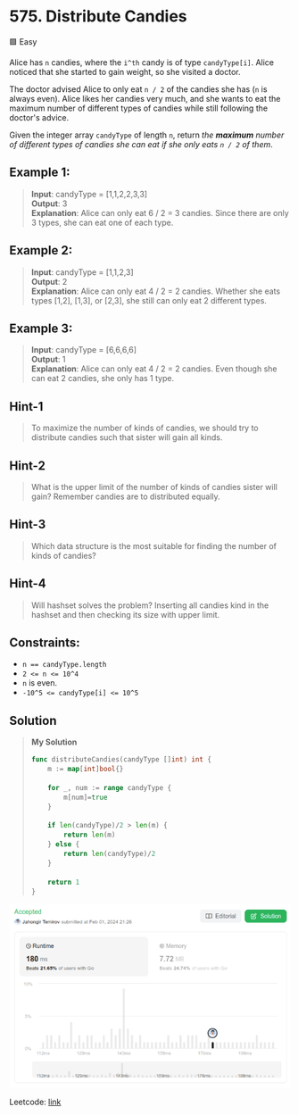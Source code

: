 # 575. Distribute Candies
🟩 Easy

Alice has `n` candies, where the `i^th` candy is of type `candyType[i]`. Alice noticed that she started to gain weight, so she visited a doctor.

The doctor advised Alice to only eat `n / 2` of the candies she has (`n` is always even). Alice likes her candies very much, and she wants to eat the maximum number of different types of candies while still following the doctor's advice.

Given the integer array `candyType` of length `n`, return *the **maximum** number of different types of candies she can eat if she only eats `n / 2` of them*.

## Example 1:
> **Input**: candyType = [1,1,2,2,3,3] \
> **Output**: 3 \
> **Explanation**: Alice can only eat 6 / 2 = 3 candies. Since there are only 3 types, she can eat one of each type. 

## Example 2:
> **Input**: candyType = [1,1,2,3] \
> **Output**: 2 \
> **Explanation**: Alice can only eat 4 / 2 = 2 candies. Whether she eats types [1,2], [1,3], or [2,3], she still can only eat 2 different types.

## Example 3:
> **Input**: candyType = [6,6,6,6] \
> **Output**: 1 \
> **Explanation**: Alice can only eat 4 / 2 = 2 candies. Even though she can eat 2 candies, she only has 1 type.

## Hint-1
> To maximize the number of kinds of candies, we should try to distribute candies such that sister will gain all kinds.

## Hint-2
> What is the upper limit of the number of kinds of candies sister will gain? Remember candies are to distributed equally.

## Hint-3
> Which data structure is the most suitable for finding the number of kinds of candies?

## Hint-4
> Will hashset solves the problem? Inserting all candies kind in the hashset and then checking its size with upper limit.

## Constraints:
* `n == candyType.length`
* `2 <= n <= 10^4`
* `n` is even.
* `-10^5 <= candyType[i] <= 10^5`

## Solution
> **My Solution**
> ```go
> func distributeCandies(candyType []int) int {
>     m := map[int]bool{}
> 
>     for _, num := range candyType {
>         m[num]=true
>     }
> 
>     if len(candyType)/2 > len(m) {
>         return len(m)
>     } else {
>         return len(candyType)/2
>     }
> 
>     return 1
> }
> ```

![result](575.png)

Leetcode: [link](https://leetcode.com/problems/distribute-candies/description/)